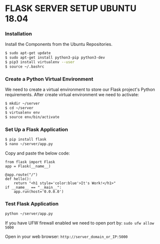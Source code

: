 # FLASK SERVER SETUP UBUNTU 18.04

### Installation
Install the Components from the Ubuntu Repositories.
```sh
$ sudo apt-get update
$ sudo apt-get install python3-pip python3-dev
$ pip3 install virtualenv --user
$ source ~/.bashrc
```

### Create a Python Virtual Environment
We need to create a virtual environment to store our Flask project's Python requirements. After create virtual environment we need to activate:
```sh
$ mkdir ~/server
$ cd ~/server
$ virtualenv env 
$ source env/bin/activate
```

### Set Up a Flask Application
```sh
$ pip install flask
$ nano ~/server/app.py
```
Copy and paste the below code:
```
from flask import Flask
app = Flask(__name__)

@app.route("/")
def hello():
    return "<h1 style='color:blue'>It's Work!</h1>"
if __name__ == "__main__":
    app.run(host='0.0.0.0')
```
### Test Flask Application
```sh
python ~/server/app.py
```

If you have UFW firewall enabled we need to open port by: ```sudo ufw allow 5000 ``` 

Open in your web browser: ```http://server_domain_or_IP:5000``` 
